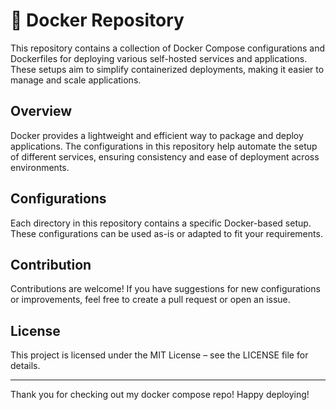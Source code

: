 # 🐳 Docker Repository

This repository contains a collection of Docker Compose configurations and Dockerfiles for deploying various self-hosted services and applications. These setups aim to simplify containerized deployments, making it easier to manage and scale applications.
## Overview

Docker provides a lightweight and efficient way to package and deploy applications. The configurations in this repository help automate the setup of different services, ensuring consistency and ease of deployment across environments.
## Configurations

Each directory in this repository contains a specific Docker-based setup. These configurations can be used as-is or adapted to fit your requirements.
## Contribution

Contributions are welcome! If you have suggestions for new configurations or improvements, feel free to create a pull request or open an issue.
## License

This project is licensed under the MIT License – see the LICENSE file for details.

---

Thank you for checking out my docker compose repo! Happy deploying!
